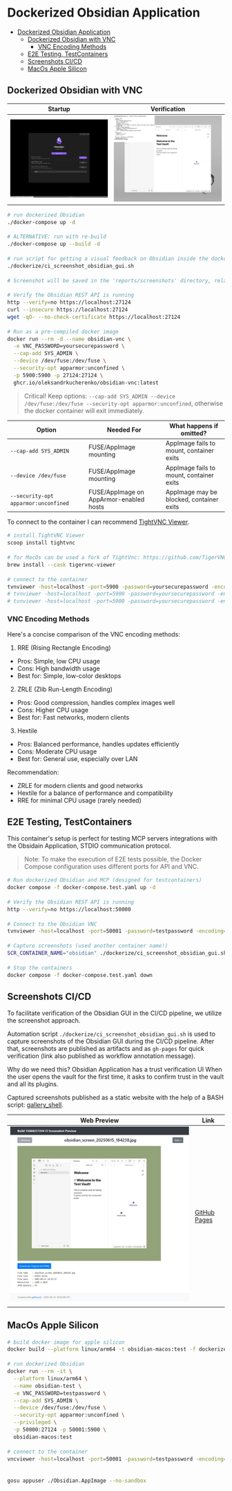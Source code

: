 # Dockerized Obsidian Application

<!-- TOC -->

- [Dockerized Obsidian Application](#dockerized-obsidian-application)
  - [Dockerized Obsidian with VNC](#dockerized-obsidian-with-vnc)
    - [VNC Encoding Methods](#vnc-encoding-methods)
  - [E2E Testing, TestContainers](#e2e-testing-testcontainers)
  - [Screenshots CI/CD](#screenshots-cicd)
  - [MacOs Apple Silicon](#macos-apple-silicon)

<!-- /TOC -->

## Dockerized Obsidian with VNC

| Startup | Verification |
| --- | --- |
| ![Obsidian Main Screenshot](./obsidian-screenshot.jpg) | ![Docker](./obsidian-docker-setup.jpg) |

```bash
# run dockerized Obsidian
./docker-compose up -d

# ALTERNATIVE: run with re-build
./docker-compose up --build -d

# run script for getting a visual feedback on Obsidian inside the docker container
./dockerize/ci_screenshot_obsidian_gui.sh

# Screenshot will be saved in the 'reports/screenshots' directory, relative to project root

# Verify the Obsidian REST API is running
http --verify=no https://localhost:27124
curl --insecure https://localhost:27124
wget -qO- --no-check-certificate https://localhost:27124

# Run as a pre-compiled docker image
docker run --rm -d --name obsidian-vnc \
  -e VNC_PASSWORD=yoursecurepassword \
  --cap-add SYS_ADMIN \
  --device /dev/fuse:/dev/fuse \
  --security-opt apparmor:unconfined \
  -p 5900:5900 -p 27124:27124 \
  ghcr.io/oleksandrkucherenko/obsidian-vnc:latest
```


> Critical! Keep options: `--cap-add SYS_ADMIN --device /dev/fuse:/dev/fuse --security-opt apparmor:unconfined`, otherwise the docker container will exit immediately.

| Option | Needed For | What happens if omitted? | 
|-----------------------|-------------------------|---------------------------------------------|
| `--cap-add SYS_ADMIN` | FUSE/AppImage mounting | AppImage fails to mount, container exits |
| `--device /dev/fuse` | FUSE/AppImage mounting | AppImage fails to mount, container exits |
| `--security-opt apparmor:unconfined` | FUSE/AppImage on AppArmor-enabled hosts | AppImage may be blocked, container exits |

To connect to the container I can recommend [TightVNC Viewer](https://www.tightvnc.com/).

```bash
# install TightVNC Viewer
scoop install tightvnc

# for MacOs can be used a fork of TightVnc: https://github.com/TigerVNC/tigervnc, https://tigervnc.org/
brew install --cask tigervnc-viewer

# connect to the container
tvnviewer -host=localhost -port=5900 -password=yoursecurepassword -encoding=zrle
# tvnviewer -host=localhost -port=5900 -password=yoursecurepassword -encoding=rre
# tvnviewer -host=localhost -port=5900 -password=yoursecurepassword -encoding=hextile
```

### VNC Encoding Methods

Here's a concise comparison of the VNC encoding methods:

1. RRE (Rising Rectangle Encoding)
  - Pros: Simple, low CPU usage
  - Cons: High bandwidth usage
  - Best for: Simple, low-color desktops
2. ZRLE (Zlib Run-Length Encoding)
  - Pros: Good compression, handles complex images well
  - Cons: Higher CPU usage
  - Best for: Fast networks, modern clients
3. Hextile
  - Pros: Balanced performance, handles updates efficiently
  - Cons: Moderate CPU usage
  - Best for: General use, especially over LAN

Recommendation:

- ZRLE for modern clients and good networks
- Hextile for a balance of performance and compatibility
- RRE for minimal CPU usage (rarely needed)

## E2E Testing, TestContainers

This container's setup is perfect for testing MCP servers integrations with the Obsidain Application, STDIO communication protocol.

> Note: To make the execution of E2E tests possible, the Docker Compose configuration uses different ports for API and VNC.

```bash
# Run dockerized Obsidian and MCP (designed for testcontainers)
docker compose -f docker-compose.test.yaml up -d

# Verify the Obsidian REST API is running
http --verify=no https://localhost:50000

# Connect to the Obsidian VNC
tvnviewer -host=localhost -port=50001 -password=testpassword -encoding=zrle

# Capture screenshots (used another container name!)
SCR_CONTAINER_NAME="obsidian" ./dockerize/ci_screenshot_obsidian_gui.sh

# Stop the containers
docker compose -f docker-compose.test.yaml down
```

## Screenshots CI/CD

To facilitate verification of the Obsidian GUI in the CI/CD pipeline, we utilize the screenshot approach.

Automation script `./dockerize/ci_screenshot_obsidian_gui.sh` is used to capture screenshots of the Obsidian GUI during the CI/CD pipeline. After that, screenshots are published as artifacts and as `gh-pages` for quick verification (link also published as workflow annotation message).

Why do we need this? Obsidian Application has a trust verification UI When the user opens the vault for the first time, it asks to confirm trust in the vault and all its plugins. 

Captured screenshots published as a static website with the help of a BASH script: [gallery_shell](https://github.com/Cyclenerd/gallery_shell). 

| Web Preview | Link |
| --- | --- |
| ![Web Preview](./screenshots-web-preview.jpg) | [GitHub Pages](https://OleksandrKucherenko.github.io/mcp-obsidian-via-rest/15666257244/) |

## MacOs Apple Silicon

```bash
# build docker image for apple silicon
docker build --platform linux/arm64 -t obsidian-macos:test -f dockerize/Dockerfile.macos ./dockerize

# run dockerized Obsidian
docker run --rm -it \
  --platform linux/arm64 \
  --name obsidian-test \
  -e VNC_PASSWORD=testpassword \
  --cap-add SYS_ADMIN \
  --device /dev/fuse:/dev/fuse \
  --security-opt apparmor:unconfined \
  --privileged \
  -p 50000:27124 -p 50001:5900 \
  obsidian-macos:test

# connect to the container
vncviewer -host=localhost -port=50001 -password=testpassword -encoding=zrle


gosu appuser ./Obsidian.AppImage --no-sandbox
```